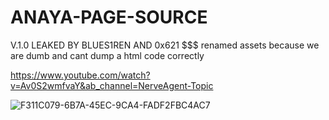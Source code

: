 # ANAYA-PAGE-SOURCE
V.1.0 LEAKED BY BLUES1REN AND 0x621 $$$
renamed assets because we are dumb and cant dump a html code correctly

https://www.youtube.com/watch?v=Av0S2wmfvaY&ab_channel=NerveAgent-Topic


![F311C079-6B7A-45EC-9CA4-FADF2FBC4AC7](https://user-images.githubusercontent.com/132094940/235222480-1f193ebc-87da-48b8-9214-7ed459678a8e.gif)

